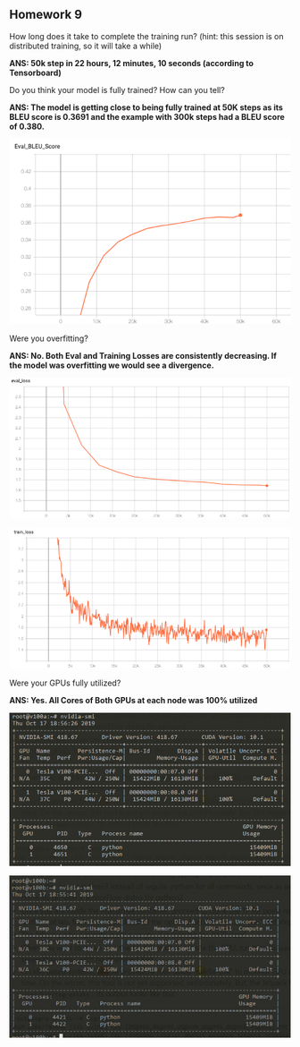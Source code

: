 ## Homework 9 ##

How long does it take to complete the training run? (hint: this session is on distributed training, so it will take a while)

**ANS:  50k step in 22 hours, 12 minutes, 10 seconds (according to Tensorboard)**


Do you think your model is fully trained? How can you tell?

**ANS: The model is getting close to being fully trained at 50K steps as its BLEU score is 0.3691 and the example with 300k steps
had a BLEU score of 0.380.**

![Model BLEU Score 0.3691](images/TensorBoard_BLUE.png)

Were you overfitting?

**ANS: No. Both Eval and Training Losses are consistently decreasing.
If the model was overfitting we would see a divergence.**

![Model Eval Loss](images/TensorBoard_eval_loss.png)

![Model Train Loss](images/TensorBoard_train_loss.png)


Were your GPUs fully utilized?

**ANS: Yes. All Cores of Both GPUs at each node was 100%
utilized**

![GPU v100a](images/gpuv100a.png)

![GPU v100a](images/gpuv100b.png)